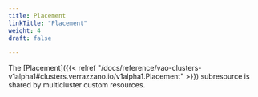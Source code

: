 ```yaml
---
title: Placement
linkTitle: "Placement"
weight: 4
draft: false

---
```

The [Placement]({{< relref "/docs/reference/vao-clusters-v1alpha1#clusters.verrazzano.io/v1alpha1.Placement" >}}) subresource is shared by multicluster custom resources.
